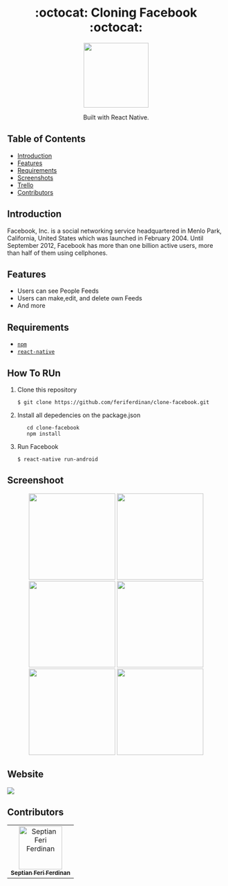 <h1 align="center">:octocat: Cloning Facebook :octocat:</h1>

  <p align="center">
  <img width="150" src="https://upload.wikimedia.org/wikipedia/commons/5/51/Facebook_f_logo_%282019%29.svg"/>
  </p>
  <p align="center">
  Built with React Native.
   </p>

## Table of Contents

- [Introduction](#introduction)
- [Features](#features)
- [Requirements](#requirements)
- [Screenshots](#screenshots)
- [Trello](#trello)
- [Contributors](#contributors)

## Introduction
Facebook, Inc. is a social networking service headquartered in Menlo Park, California, United States which was launched in February 2004. Until September 2012, Facebook has more than one billion active users, more than half of them using cellphones.


## Features
* Users can see People Feeds
* Users can make,edit, and delete own Feeds 
* And more

## Requirements
* [`npm`](https://www.npmjs.com/get-npm)
* [`react-native`](https://facebook.github.io/react-native/)


## How To RUn

1. Clone this repository
   ```
   $ git clone https://github.com/feriferdinan/clone-facebook.git
   ```
2. Install all depedencies on the package.json
   ```
      cd clone-facebook 
      npm install
   ```
3. Run Facebook
   ```
   $ react-native run-android
   ```

## Screenshoot
<div align="center">
    <img width="200" src="https://github.com/feriferdinan/clone-facebook/blob/master/src/assets/ss/1.jpeg">
    <img width="200" src="https://github.com/feriferdinan/clone-facebook/blob/master/src/assets/ss/2.jpeg">
    <img width="200" src="https://github.com/feriferdinan/clone-facebook/blob/master/src/assets/ss/3.jpeg">
    <img width="200" src="https://github.com/feriferdinan/clone-facebook/blob/master/src/assets/ss/4.jpeg">
    <img width="200" src="https://github.com/feriferdinan/clone-facebook/blob/master/src/assets/ss/5.jpeg">
    <img width="200" src="https://github.com/feriferdinan/clone-facebook/blob/master/src/assets/ss/6.jpeg">
</div>

## Website 
<a href="">
  <img src="https://img.shields.io/badge/Project-Website-blue.svg"/>
</a>



## Contributors
<center>
  <table>
    <tr>
      <td align="center">
        <a href="https://github.com/feriferdinan">
          <img width="100" src="https://avatars3.githubusercontent.com/u/50045891?s=400&u=55e039c150f132ea27bead66967638737eeaf4b5&v=4" alt="Septian Feri Ferdinan"><br/>
          <sub><b>Septian Feri Ferdinan </b></sub>
        </a>
      </td>
    </tr>
  </table>
</center>
